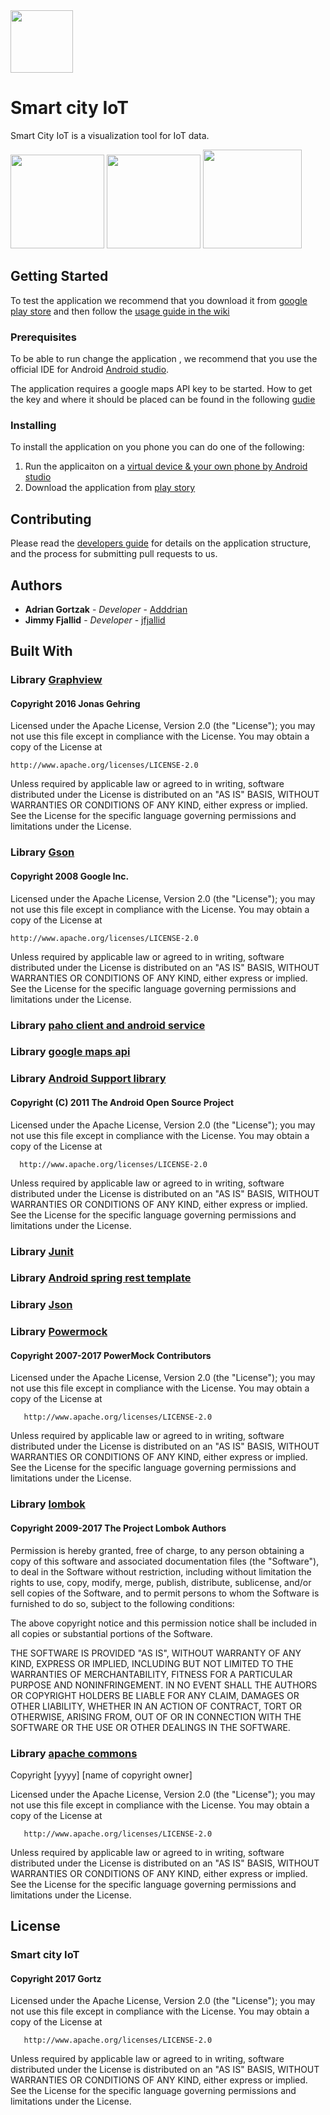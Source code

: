 <img src="https://github.com/SweGortz/SmartCityIoT/blob/master/wiki/img/web_hi_res_512.png" width="100">

# Smart city IoT
Smart City IoT is a visualization tool for IoT data.

<div>
<img src="https://github.com/SweGortz/SmartCityIoT/blob/master/wiki/img/Screenshot_20170603-102415.png" width="150">
<img src="https://github.com/SweGortz/SmartCityIoT/blob/master/wiki/img/Screenshot_20170603-102105.png" width="150">
<img src="https://github.com/SweGortz/SmartCityIoT/blob/master/wiki/img/screenshot.png" width="158">
</div>

## Getting Started

To test the application we recommend that you download it from [google play store](https://play.google.com/store/apps/details?id=org.gortz.greeniot.smartcityiot) and then follow the [usage guide in the wiki](https://github.com/SweGortz/SmartCityIoT/wiki/Usages-guide)

### Prerequisites

To be able to run change the application , we recommend that you use the official IDE for Android [Android studio](https://developer.android.com/studio/index.html).

The application requires a google maps API key to be started. How to get the key and where it should be placed can be found in the following [gudie](https://developers.google.com/maps/documentation/android-api/signup)

### Installing

To install the application on you phone you can do one of the following:

1. Run the applicaiton on a [virtual device & your own phone by Android studio](https://developer.android.com/studio/run/index.html)
2. Download the application from [play story](https://play.google.com/store/apps/details?id=org.gortz.greeniot.smartcityiot)

## Contributing
Please read the [developers guide](https://github.com/SweGortz/SmartCityIoT/wiki/Developers-guide) for details on the application structure, and the process for submitting pull requests to us.

## Authors

* **Adrian Gortzak** - *Developer* - [Adddrian](https://github.com/Adddrian)
* **Jimmy Fjallid** - *Developer* - [jfjallid](https://github.com/jfjallid)


## Built With

###  Library [Graphview](https://github.com/appsthatmatter/GraphView)
#### Copyright 2016 Jonas Gehring

Licensed under the Apache License, Version 2.0 (the "License");
you may not use this file except in compliance with the License.
You may obtain a copy of the License at

    http://www.apache.org/licenses/LICENSE-2.0

Unless required by applicable law or agreed to in writing, software
distributed under the License is distributed on an "AS IS" BASIS,
WITHOUT WARRANTIES OR CONDITIONS OF ANY KIND, either express or implied.
See the License for the specific language governing permissions and
limitations under the License.

### Library [Gson](https://github.com/google/gson)
#### Copyright 2008 Google Inc.

Licensed under the Apache License, Version 2.0 (the "License");
you may not use this file except in compliance with the License.
You may obtain a copy of the License at

    http://www.apache.org/licenses/LICENSE-2.0

Unless required by applicable law or agreed to in writing, software
distributed under the License is distributed on an "AS IS" BASIS,
WITHOUT WARRANTIES OR CONDITIONS OF ANY KIND, either express or implied.
See the License for the specific language governing permissions and
limitations under the License.

### Library [paho client and android service](https://github.com/eclipse/paho.mqtt.android)

### Library [google maps api](https://developers.google.com/maps/terms)

### Library [Android Support library](https://developer.android.com/topic/libraries/support-library/index.html)
#### Copyright (C) 2011 The Android Open Source Project
 
  Licensed under the Apache License, Version 2.0 (the "License");
 you may not use this file except in compliance with the License.
 You may obtain a copy of the License at

      http://www.apache.org/licenses/LICENSE-2.0

 Unless required by applicable law or agreed to in writing, software
 distributed under the License is distributed on an "AS IS" BASIS,
 WITHOUT WARRANTIES OR CONDITIONS OF ANY KIND, either express or implied.
 See the License for the specific language governing permissions and
 limitations under the License.

### Library [Junit](http://junit.org/junit4/license.html)

### Library [Android spring rest template](http://projects.spring.io/spring-android/)

### Library [Json](http://www.json.org/license.html)

### Library [Powermock](https://github.com/powermock)
#### Copyright 2007-2017 PowerMock Contributors

   Licensed under the Apache License, Version 2.0 (the "License");
   you may not use this file except in compliance with the License.
   You may obtain a copy of the License at

       http://www.apache.org/licenses/LICENSE-2.0

   Unless required by applicable law or agreed to in writing, software
   distributed under the License is distributed on an "AS IS" BASIS,
   WITHOUT WARRANTIES OR CONDITIONS OF ANY KIND, either express or implied.
   See the License for the specific language governing permissions and
limitations under the License.

### Library [lombok](https://projectlombok.org/)
#### Copyright 2009-2017 The Project Lombok Authors

Permission is hereby granted, free of charge, to any person obtaining a copy of this software and associated documentation files (the "Software"), to deal in the Software without restriction, including without limitation the rights to use, copy, modify, merge, publish, distribute, sublicense, and/or sell copies of the Software, and to permit persons to whom the Software is furnished to do so, subject to the following conditions:

The above copyright notice and this permission notice shall be included in all copies or substantial portions of the Software.

THE SOFTWARE IS PROVIDED "AS IS", WITHOUT WARRANTY OF ANY KIND, EXPRESS OR IMPLIED, INCLUDING BUT NOT LIMITED TO THE WARRANTIES OF MERCHANTABILITY, FITNESS FOR A PARTICULAR PURPOSE AND NONINFRINGEMENT. IN NO EVENT SHALL THE AUTHORS OR COPYRIGHT HOLDERS BE LIABLE FOR ANY CLAIM, DAMAGES OR OTHER LIABILITY, WHETHER IN AN ACTION OF CONTRACT, TORT OR OTHERWISE, ARISING FROM, OUT OF OR IN CONNECTION WITH THE SOFTWARE OR THE USE OR OTHER DEALINGS IN THE SOFTWARE.

### Library [apache commons](http://commons.apache.org/proper/commons-daemon/)
Copyright [yyyy] [name of copyright owner]

   Licensed under the Apache License, Version 2.0 (the "License");
   you may not use this file except in compliance with the License.
   You may obtain a copy of the License at

       http://www.apache.org/licenses/LICENSE-2.0

   Unless required by applicable law or agreed to in writing, software
   distributed under the License is distributed on an "AS IS" BASIS,
   WITHOUT WARRANTIES OR CONDITIONS OF ANY KIND, either express or implied.
   See the License for the specific language governing permissions and
   limitations under the License.
 

## License

### Smart city IoT
#### Copyright 2017 Gortz

   Licensed under the Apache License, Version 2.0 (the "License");
   you may not use this file except in compliance with the License.
   You may obtain a copy of the License at

       http://www.apache.org/licenses/LICENSE-2.0

   Unless required by applicable law or agreed to in writing, software
   distributed under the License is distributed on an "AS IS" BASIS,
   WITHOUT WARRANTIES OR CONDITIONS OF ANY KIND, either express or implied.
   See the License for the specific language governing permissions and
limitations under the License.
